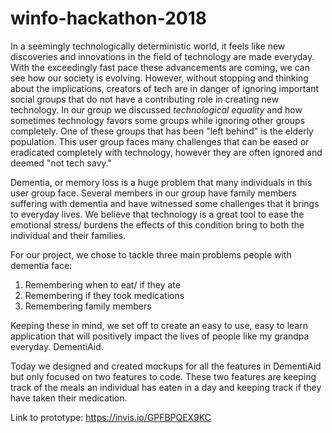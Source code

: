 # winfo-hackathon-2018

In a seemingly technologically deterministic world, it feels like new discoveries and innovations in the field of technology are made everyday. With the exceedingly fast pace these advancements are coming, we can see how our society is evolving. However, without stopping and thinking about the implications, creators of tech are in danger of ignoring important social groups that do not have a contributing role in creating new technology.
In our group we discussed _technological equality_ and how sometimes technology favors some groups while ignoring other groups completely.
One of these groups that has been "left behind" is the elderly population. This user group faces many challenges that can be eased or eradicated completely with technology, however they are often ignored and deemed "not tech savy."

Dementia, or memory loss is a huge problem that many individuals in this user group face. Several members in our group have family members suffering with dementia and have witnessed some challenges that it brings to everyday lives. We believe that technology is a great tool to ease the emotional stress/ burdens the effects of this condition bring to both the individual and their families.

For our project, we chose to tackle three main problems people with dementia face:
1. Remembering when to eat/ if they ate
2. Remembering if they took medications
3. Remembering family members

Keeping these in mind, we set off to create an easy to use, easy to learn application that will positively impact the lives of people like my grandpa everyday. DementiAid.

Today we designed and created mockups for all the features in DementiAid but only focused on two features to code. These two features are keeping track of the meals an individual has eaten in a day and keeping track if they have taken their medication.

Link to prototype: https://invis.io/GPFBPQEX9KC
